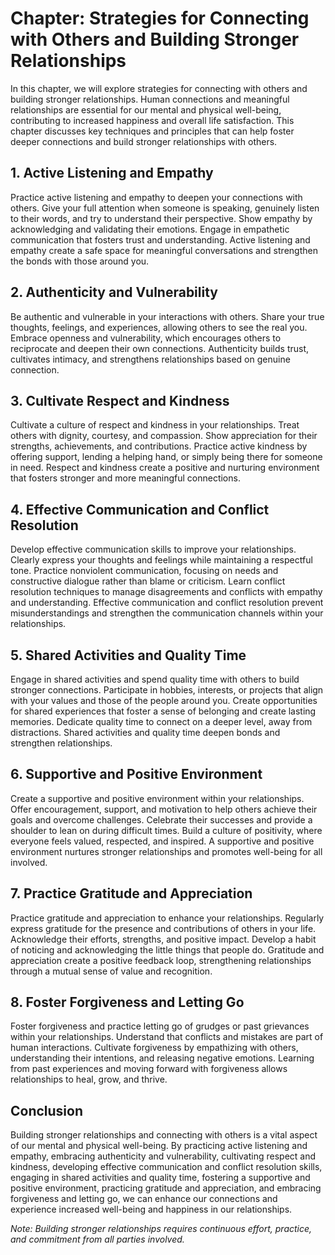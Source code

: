 Chapter: Strategies for Connecting with Others and Building Stronger Relationships
==================================================================================

In this chapter, we will explore strategies for connecting with others and building stronger relationships. Human connections and meaningful relationships are essential for our mental and physical well-being, contributing to increased happiness and overall life satisfaction. This chapter discusses key techniques and principles that can help foster deeper connections and build stronger relationships with others.

**1. Active Listening and Empathy**
-----------------------------------

Practice active listening and empathy to deepen your connections with others. Give your full attention when someone is speaking, genuinely listen to their words, and try to understand their perspective. Show empathy by acknowledging and validating their emotions. Engage in empathetic communication that fosters trust and understanding. Active listening and empathy create a safe space for meaningful conversations and strengthen the bonds with those around you.

**2. Authenticity and Vulnerability**
-------------------------------------

Be authentic and vulnerable in your interactions with others. Share your true thoughts, feelings, and experiences, allowing others to see the real you. Embrace openness and vulnerability, which encourages others to reciprocate and deepen their own connections. Authenticity builds trust, cultivates intimacy, and strengthens relationships based on genuine connection.

**3. Cultivate Respect and Kindness**
-------------------------------------

Cultivate a culture of respect and kindness in your relationships. Treat others with dignity, courtesy, and compassion. Show appreciation for their strengths, achievements, and contributions. Practice active kindness by offering support, lending a helping hand, or simply being there for someone in need. Respect and kindness create a positive and nurturing environment that fosters stronger and more meaningful connections.

**4. Effective Communication and Conflict Resolution**
------------------------------------------------------

Develop effective communication skills to improve your relationships. Clearly express your thoughts and feelings while maintaining a respectful tone. Practice nonviolent communication, focusing on needs and constructive dialogue rather than blame or criticism. Learn conflict resolution techniques to manage disagreements and conflicts with empathy and understanding. Effective communication and conflict resolution prevent misunderstandings and strengthen the communication channels within your relationships.

**5. Shared Activities and Quality Time**
-----------------------------------------

Engage in shared activities and spend quality time with others to build stronger connections. Participate in hobbies, interests, or projects that align with your values and those of the people around you. Create opportunities for shared experiences that foster a sense of belonging and create lasting memories. Dedicate quality time to connect on a deeper level, away from distractions. Shared activities and quality time deepen bonds and strengthen relationships.

**6. Supportive and Positive Environment**
------------------------------------------

Create a supportive and positive environment within your relationships. Offer encouragement, support, and motivation to help others achieve their goals and overcome challenges. Celebrate their successes and provide a shoulder to lean on during difficult times. Build a culture of positivity, where everyone feels valued, respected, and inspired. A supportive and positive environment nurtures stronger relationships and promotes well-being for all involved.

**7. Practice Gratitude and Appreciation**
------------------------------------------

Practice gratitude and appreciation to enhance your relationships. Regularly express gratitude for the presence and contributions of others in your life. Acknowledge their efforts, strengths, and positive impact. Develop a habit of noticing and acknowledging the little things that people do. Gratitude and appreciation create a positive feedback loop, strengthening relationships through a mutual sense of value and recognition.

**8. Foster Forgiveness and Letting Go**
----------------------------------------

Foster forgiveness and practice letting go of grudges or past grievances within your relationships. Understand that conflicts and mistakes are part of human interactions. Cultivate forgiveness by empathizing with others, understanding their intentions, and releasing negative emotions. Learning from past experiences and moving forward with forgiveness allows relationships to heal, grow, and thrive.

**Conclusion**
--------------

Building stronger relationships and connecting with others is a vital aspect of our mental and physical well-being. By practicing active listening and empathy, embracing authenticity and vulnerability, cultivating respect and kindness, developing effective communication and conflict resolution skills, engaging in shared activities and quality time, fostering a supportive and positive environment, practicing gratitude and appreciation, and embracing forgiveness and letting go, we can enhance our connections and experience increased well-being and happiness in our relationships.

*Note: Building stronger relationships requires continuous effort, practice, and commitment from all parties involved.*
